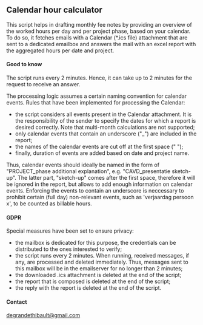 ## Calendar hour calculator

This script helps in drafting monthly fee notes by providing an overview of the worked hours per day and per project phase, based on your calendar. 
To do so, it fetches emails with a Calendar (*.ics file) attachment that are sent to a dedicated emailbox and answers the mail with an excel report with the aggregated hours per date and project.

#### Good to know

The script runs every 2 minutes. Hence, it can take up to 2 minutes for the request to receive an answer.

The processing logic assumes a certain naming convention for calendar 
events. Rules that have been implemented for processing the Calendar:
* the script considers all events present in the Calendar attachment. It is the responsibility of the sender to specify the dates for which a report is desired correctly. Note that multi-month calculations are not supported;
* only calendar events that contain an underscore ("_") are included in the report;
* the names of the calendar events are cut off at the first space (" ");
* finally, duration of events are added based on date and project name.

Thus, calendar events should ideally be named in the form of "PROJECT_phase additional explanation", e.g. "CAVD_presentatie sketch-up". 
The latter part, "sketch-up" comes after the first space, therefore it will be ignored in the report, but allows to add enough information on calendar events. 
Enforcing the events to contain an underscore is neccessary to prohibit certain (full day) non-relevant events, such as 'verjaardag persoon x', to be counted as billable hours.   

#### GDPR

Special measures have been set to ensure privacy:
* the mailbox is dedicated for this purpose, the credentials can be distributed to the ones interested to verify;
* the script runs every 2 minutes. When running, received messages, if any, are processed and deleted immediately. Thus, messages sent to this mailbox will be in the emailserver for no longer than 2 minutes;
* the downloaded .ics attachment is deleted at the end of the script;
* the report that is composed is deleted at the end of the script;
* the reply with the report is deleted at the end of the script.

#### Contact
degrandethibault@gmail.com
